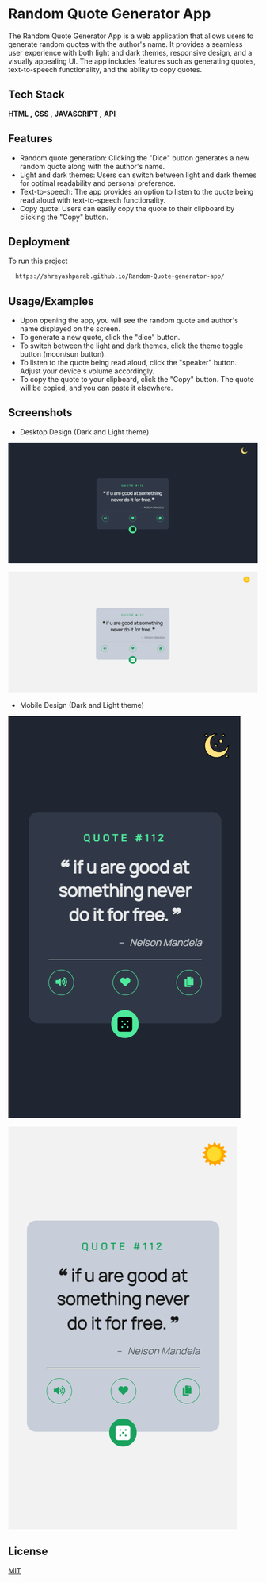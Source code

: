 
# Random Quote Generator App

The Random Quote Generator App is a web application that allows users to generate random quotes with the author's name. It provides a seamless user experience with both light and dark themes, responsive design, and a visually appealing UI. The app includes features such as generating quotes, text-to-speech functionality, and the ability to copy quotes.
## Tech Stack

**HTML ,**
**CSS ,**
**JAVASCRIPT ,**
**API**




## Features

- Random quote generation: Clicking the "Dice" button generates a new random quote along with the author's name.
- Light and dark themes: Users can switch between light and dark themes for optimal readability and personal preference.
- Text-to-speech: The app provides an option to listen to the quote being read aloud with text-to-speech functionality.
- Copy quote: Users can easily copy the quote to their clipboard by clicking the "Copy" button.



## Deployment

To run this project

```bash
  https://shreyashparab.github.io/Random-Quote-generator-app/
```


## Usage/Examples

- Upon opening the app, you will see the random quote and author's name displayed on the screen.
- To generate a new quote, click the "dice" button.
- To switch between the light and dark themes, click the theme toggle button (moon/sun button).
- To listen to the quote being read aloud, click the "speaker" button. Adjust your device's volume accordingly.
- To copy the quote to your clipboard, click the "Copy" button. The quote will be copied, and you can paste it elsewhere.


## Screenshots
- Desktop Design (Dark and Light theme)

![App Screenshot](https://raw.githubusercontent.com/ShreyashParab/Random-Quote-generator-app/master/design/destop_view.PNG)

![App Screenshot](https://raw.githubusercontent.com/ShreyashParab/Random-Quote-generator-app/master/design/desktop_view__light.PNG)

- Mobile Design (Dark and Light theme)

![App Screenshot](https://raw.githubusercontent.com/ShreyashParab/Random-Quote-generator-app/master/design/mobile_view.PNG)

![App Screenshot](https://raw.githubusercontent.com/ShreyashParab/Random-Quote-generator-app/master/design/mobile_view__light.PNG)


## License

[MIT](https://choosealicense.com/licenses/mit/)

